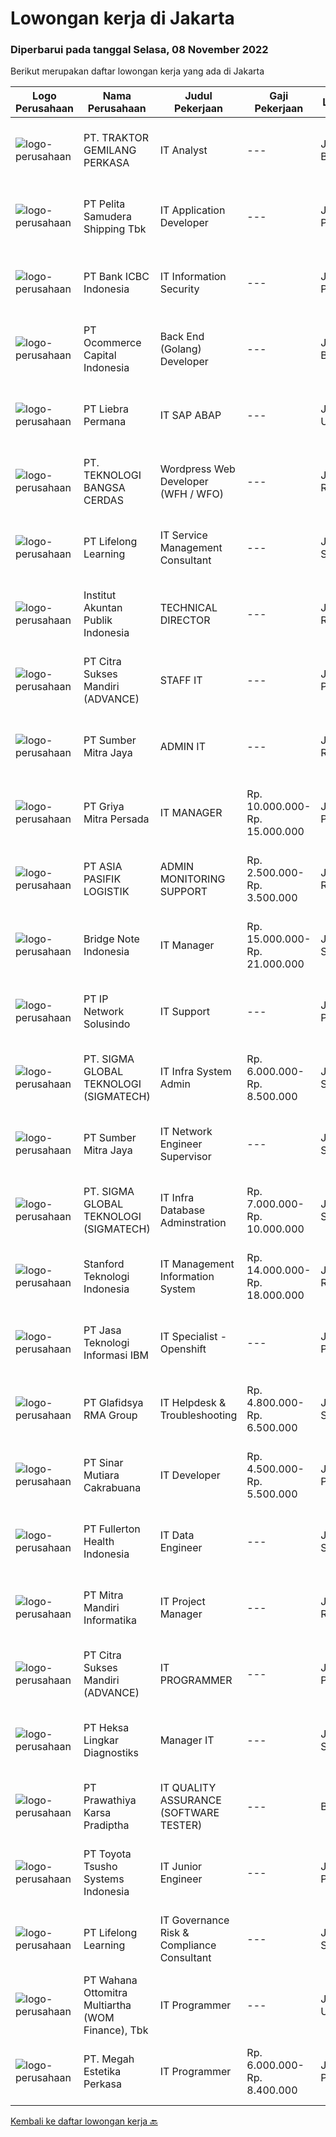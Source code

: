 
  # Lowongan kerja di Jakarta

  ### Diperbarui pada tanggal Selasa, 08 November 2022

  Berikut merupakan daftar lowongan kerja yang ada di Jakarta

  |Logo Perusahaan | Nama Perusahaan | Judul Pekerjaan | Gaji Pekerjaan | Lokasi | Deskripsi | Tanggal diunggah | Pranala |
  | -------------- | --------------- | --------------- | --------- | --------- | -------------- | ------- | ----------- |
  |![logo-perusahaan](https://image-service-cdn.seek.com.au/410d77b7925a956989d3c657a7c2ef2396c98bd6/ee4dce1061f3f616224767ad58cb2fc751b8d2dc)|PT. TRAKTOR GEMILANG PERKASA|IT Analyst|---|Jakarta Barat|Deskripsi Pekerjaan : Memastikan komputer yang digunakan dapat berfungsi normal/berjalan seperti seharusnya. Harus memastikan bahwa semua komputer...|Senin, 07 November 2022|https://www.jobstreet.co.id/id/job/it-analyst-4095575?token=0~39b4bbbb-7d79-4abe-aad2-9acf8ec306f9&sectionRank=1&jobId=jobstreet-id-job-4095575|
|![logo-perusahaan](https://image-service-cdn.seek.com.au/be8e765628abeb376ec13a5aef939ab19b464037/ee4dce1061f3f616224767ad58cb2fc751b8d2dc)|PT Pelita Samudera Shipping Tbk|IT Application Developer|---|Jakarta Pusat|Below are the candidate requirements for IT Apps Developer :Responsibilities : Researching and designing new software systems, websites, programs, and...|Senin, 07 November 2022|https://www.jobstreet.co.id/id/job/it-application-developer-4096701?token=0~39b4bbbb-7d79-4abe-aad2-9acf8ec306f9&sectionRank=2&jobId=jobstreet-id-job-4096701|
|![logo-perusahaan](https://image-service-cdn.seek.com.au/b965b0f87e3010a4d65c0485f79bb77184e210fd/ee4dce1061f3f616224767ad58cb2fc751b8d2dc)|PT Bank ICBC Indonesia|IT Information Security|---|Jakarta Pusat|Job PurposeManage information security and develop information security policies and procedures, ensure their implementation, develop awareness...|Selasa, 08 November 2022|https://www.jobstreet.co.id/id/job/it-information-security-4097299?token=0~39b4bbbb-7d79-4abe-aad2-9acf8ec306f9&sectionRank=3&jobId=jobstreet-id-job-4097299|
|![logo-perusahaan](https://image-service-cdn.seek.com.au/c2c03a6d599a774a50eead0fa41300990b0b95b8/ee4dce1061f3f616224767ad58cb2fc751b8d2dc)|PT Ocommerce Capital Indonesia|Back End (Golang) Developer|---|Jakarta Barat|Menguasai mengenai hardware, software, network...|Senin, 07 November 2022|https://www.jobstreet.co.id/id/job/back-end-golang-developer-4096638?token=0~39b4bbbb-7d79-4abe-aad2-9acf8ec306f9&sectionRank=4&jobId=jobstreet-id-job-4096638|
|![logo-perusahaan](https://image-service-cdn.seek.com.au/88e5101d01d41bd4a9c04e37ef9cd1cb424ecf32/ee4dce1061f3f616224767ad58cb2fc751b8d2dc)|PT Liebra Permana|IT SAP ABAP|---|Jakarta Utara|Job Requirement : 3 years experience as SAP ABAPER Good knowledge on SAP tables, fields, domains Experience in SQL Trace, SAP run time analysis,...|Senin, 07 November 2022|https://www.jobstreet.co.id/id/job/it-sap-abap-4096157?token=0~39b4bbbb-7d79-4abe-aad2-9acf8ec306f9&sectionRank=5&jobId=jobstreet-id-job-4096157|
|![logo-perusahaan](https://image-service-cdn.seek.com.au/252dd5867a092277c99e51257ce4cfc27b4864d8/ee4dce1061f3f616224767ad58cb2fc751b8d2dc)|PT. TEKNOLOGI BANGSA CERDAS|Wordpress Web Developer (WFH / WFO)|---|Jakarta Raya|Kualifikasi Umum : Pendidikan Komputer / Teknologi Informasi, Komunikasi Pengalaman minimal 1 tahun dibidang yang sama Memiliki portfolio project...|Senin, 07 November 2022|https://www.jobstreet.co.id/id/job/wordpress-web-developer-wfh-wfo-4096424?token=0~39b4bbbb-7d79-4abe-aad2-9acf8ec306f9&sectionRank=6&jobId=jobstreet-id-job-4096424|
|![logo-perusahaan](https://image-service-cdn.seek.com.au/1231dae6f551b6c0ce1ce48c8fa1e1ab53e04fae/ee4dce1061f3f616224767ad58cb2fc751b8d2dc)|PT Lifelong Learning|IT Service Management Consultant|---|Jakarta Selatan|Responsibilities: Become part of the Consultant team to provide solutions, resolve problems in the IT Service Management/ITSM area (ITSM...|Sabtu, 05 November 2022|https://www.jobstreet.co.id/id/job/it-service-management-consultant-4075989?token=0~39b4bbbb-7d79-4abe-aad2-9acf8ec306f9&sectionRank=7&jobId=jobstreet-id-job-4075989|
|![logo-perusahaan](https://image-service-cdn.seek.com.au/3f314c3fceae6b7d0b4ac886fe412f76c3e4f56b/ee4dce1061f3f616224767ad58cb2fc751b8d2dc)|Institut Akuntan Publik Indonesia|TECHNICAL DIRECTOR|---|Jakarta Raya|Qualifications: Minimal Bachelor in Accounting, preferably who has a Master Degree in Accounting Has a high integrity Has a strong leadership Has a...|Senin, 07 November 2022|https://www.jobstreet.co.id/id/job/technical-director-4096753?token=0~39b4bbbb-7d79-4abe-aad2-9acf8ec306f9&sectionRank=8&jobId=jobstreet-id-job-4096753|
|![logo-perusahaan](https://i.ibb.co/sqvTCh9/112815900-stock-vector-no-image-available-icon-flat-vector.webp)|PT Citra Sukses Mandiri (ADVANCE)|STAFF IT|---|Jakarta Pusat|Kualifikasi :1. Pendidikan Min D3/S1 lebih diutamakan Jurusan Informatika2. Max 25 Tahun3. Memiliki Pengetahuan yang luas tentang Komputer,...|Senin, 07 November 2022|https://www.jobstreet.co.id/id/job/staff-it-4097061?token=0~39b4bbbb-7d79-4abe-aad2-9acf8ec306f9&sectionRank=9&jobId=jobstreet-id-job-4097061|
|![logo-perusahaan](https://image-service-cdn.seek.com.au/f0ba1595e90ec5243d43e958e1c29680e7a44894/ee4dce1061f3f616224767ad58cb2fc751b8d2dc)|PT Sumber Mitra Jaya|ADMIN IT|---|Jakarta Raya|JOB DESCRIPTION Handle IT asset management, Asset Tagging, maintain inventory and liaise with vendors Handle invoice, prepare procurement document...|Senin, 07 November 2022|https://www.jobstreet.co.id/id/job/admin-it-4096616?token=0~39b4bbbb-7d79-4abe-aad2-9acf8ec306f9&sectionRank=10&jobId=jobstreet-id-job-4096616|
|![logo-perusahaan](https://image-service-cdn.seek.com.au/fee81001754c6314d7c734fda467f2d1531e44e6/ee4dce1061f3f616224767ad58cb2fc751b8d2dc)|PT Griya Mitra Persada|IT MANAGER|Rp. 10.000.000-Rp. 15.000.000|Jakarta Pusat|Responsibilities : Supervising IT team members – for both Internal and external roles Providing technology solutions, accept new challenge to deliver...|Senin, 07 November 2022|https://www.jobstreet.co.id/id/job/it-manager-4096681?token=0~39b4bbbb-7d79-4abe-aad2-9acf8ec306f9&sectionRank=11&jobId=jobstreet-id-job-4096681|
|![logo-perusahaan](https://image-service-cdn.seek.com.au/b61da3d6002c98f34f5239d7815a6207164b0f51/ee4dce1061f3f616224767ad58cb2fc751b8d2dc)|PT ASIA PASIFIK LOGISTIK|ADMIN MONITORING SUPPORT|Rp. 2.500.000-Rp. 3.500.000|Jakarta Raya|We are looking for a highly capable ADMIN MONITORING SUPPORTspecialist to provide technical assistance to our staff. In this role, your duties will...|Senin, 07 November 2022|https://www.jobstreet.co.id/id/job/admin-monitoring-support-4096532?token=0~39b4bbbb-7d79-4abe-aad2-9acf8ec306f9&sectionRank=12&jobId=jobstreet-id-job-4096532|
|![logo-perusahaan](https://image-service-cdn.seek.com.au/7e43823972bbecac8bda009a03e2a160fd95a5a1/ee4dce1061f3f616224767ad58cb2fc751b8d2dc)|Bridge Note Indonesia|IT Manager|Rp. 15.000.000-Rp. 21.000.000|Jakarta Selatan|We are recruiting of IT manager who can manage all the IT project (cloud accounting software) developments and progress with our developer team...|Selasa, 08 November 2022|https://www.jobstreet.co.id/id/job/it-manager-4097185?token=0~39b4bbbb-7d79-4abe-aad2-9acf8ec306f9&sectionRank=13&jobId=jobstreet-id-job-4097185|
|![logo-perusahaan](https://image-service-cdn.seek.com.au/9f5073c5611a87f9fcf48a3de976caf49978ab7e/ee4dce1061f3f616224767ad58cb2fc751b8d2dc)|PT IP Network Solusindo|IT Support|---|Jakarta Pusat|Requirements: Pendidikan minimal D3 di bidang IT : Sistem Informasi, Teknik Informatika, Teknik Komputer Menguasai System Operasi Mengerti mengenai...|Senin, 07 November 2022|https://www.jobstreet.co.id/id/job/it-support-4095414?token=0~39b4bbbb-7d79-4abe-aad2-9acf8ec306f9&sectionRank=14&jobId=jobstreet-id-job-4095414|
|![logo-perusahaan](https://image-service-cdn.seek.com.au/7f5820662b3590c2231782c29931979332943e74/ee4dce1061f3f616224767ad58cb2fc751b8d2dc)|PT. SIGMA GLOBAL TEKNOLOGI (SIGMATECH)|IT Infra System Admin|Rp. 6.000.000-Rp. 8.500.000|Jakarta Selatan|Requirements 3 years’ / more experience in IT Infrastructure (System Engineer) Have advance skill of Active directory, DNS, Vmware, backup process,...|Selasa, 08 November 2022|https://www.jobstreet.co.id/id/job/it-infra-system-admin-4097427?token=0~39b4bbbb-7d79-4abe-aad2-9acf8ec306f9&sectionRank=15&jobId=jobstreet-id-job-4097427|
|![logo-perusahaan](https://image-service-cdn.seek.com.au/f0ba1595e90ec5243d43e958e1c29680e7a44894/ee4dce1061f3f616224767ad58cb2fc751b8d2dc)|PT Sumber Mitra Jaya|IT Network Engineer Supervisor|---|Jakarta Selatan|Requirements: Candidate must possess at Diploma/ Bachelor’s degree in Information Technology/Computer Engineering/ IT related field. Required...|Senin, 07 November 2022|https://www.jobstreet.co.id/id/job/it-network-engineer-supervisor-4096769?token=0~39b4bbbb-7d79-4abe-aad2-9acf8ec306f9&sectionRank=16&jobId=jobstreet-id-job-4096769|
|![logo-perusahaan](https://image-service-cdn.seek.com.au/7f5820662b3590c2231782c29931979332943e74/ee4dce1061f3f616224767ad58cb2fc751b8d2dc)|PT. SIGMA GLOBAL TEKNOLOGI (SIGMATECH)|IT Infra Database Adminstration|Rp. 7.000.000-Rp. 10.000.000|Jakarta Selatan|Requirements• At least 3 years’ experience in Database Administrator role• Good knowledge of MS SQL Server Database Infrastructure: Datafile, trans...|Selasa, 08 November 2022|https://www.jobstreet.co.id/id/job/it-infra-database-adminstration-4097371?token=0~39b4bbbb-7d79-4abe-aad2-9acf8ec306f9&sectionRank=17&jobId=jobstreet-id-job-4097371|
|![logo-perusahaan](https://i.ibb.co/sqvTCh9/112815900-stock-vector-no-image-available-icon-flat-vector.webp)|Stanford Teknologi Indonesia|IT Management Information System|Rp. 14.000.000-Rp. 18.000.000|Jakarta Raya|Job Descriptions: Planning and implementation of information management system development with business analysis as needed Optimize and analyze...|Senin, 07 November 2022|https://www.jobstreet.co.id/id/job/it-management-information-system-4096979?token=0~39b4bbbb-7d79-4abe-aad2-9acf8ec306f9&sectionRank=18&jobId=jobstreet-id-job-4096979|
|![logo-perusahaan](https://image-service-cdn.seek.com.au/b91d37920a46b4144e9fcc127d6d07201b687fd1/ee4dce1061f3f616224767ad58cb2fc751b8d2dc)|PT Jasa Teknologi Informasi IBM|IT Specialist - Openshift|---|Jakarta Pusat|Qualification: Have strong concept in general IT Infrastructure Strong practical skills in RHEL OS and its scripting: Strong Foundation in...|Sabtu, 05 November 2022|https://www.jobstreet.co.id/id/job/it-specialist-openshift-4083471?token=0~39b4bbbb-7d79-4abe-aad2-9acf8ec306f9&sectionRank=19&jobId=jobstreet-id-job-4083471|
|![logo-perusahaan](https://image-service-cdn.seek.com.au/530a2552e8f338c23689833917598ce2ab403ec1/ee4dce1061f3f616224767ad58cb2fc751b8d2dc)|PT Glafidsya RMA Group|IT Helpdesk & Troubleshooting|Rp. 4.800.000-Rp. 6.500.000|Jakarta Selatan|Persyaratan kandidat: Pengalaman di bidang IT helpdes minimal 3 tahun Pendidikan minimal D3 di bidangnya Bersedia melakukan perjalanan dinas ke...|Minggu, 06 November 2022|https://www.jobstreet.co.id/id/job/it-helpdesk-troubleshooting-4095230?token=0~39b4bbbb-7d79-4abe-aad2-9acf8ec306f9&sectionRank=20&jobId=jobstreet-id-job-4095230|
|![logo-perusahaan](https://image-service-cdn.seek.com.au/1b54d4763651a4d12d1dfef41f85d4ea8793bb78/ee4dce1061f3f616224767ad58cb2fc751b8d2dc)|PT Sinar Mutiara Cakrabuana|IT Developer|Rp. 4.500.000-Rp. 5.500.000|Jakarta Pusat|Pendikan min.S-1 Pengalaman min.2 tahun dalam membangun &amp; mengelola website, Youtube, Instagram, ecommerce dan SEO Mempunyai pengetahuan maupun...|Selasa, 08 November 2022|https://www.jobstreet.co.id/id/job/it-developer-4097159?token=0~39b4bbbb-7d79-4abe-aad2-9acf8ec306f9&sectionRank=21&jobId=jobstreet-id-job-4097159|
|![logo-perusahaan](https://image-service-cdn.seek.com.au/4051c3a370c31f57f22cb7ddb823d61df7ce7841/ee4dce1061f3f616224767ad58cb2fc751b8d2dc)|PT Fullerton Health Indonesia|IT Data Engineer|---|Jakarta Selatan|Fullerton Health Indonesia provides third-party administration (TPA) service, we assist insurance companies and corporate human resource departments...|Senin, 07 November 2022|https://www.jobstreet.co.id/id/job/it-data-engineer-4096704?token=0~39b4bbbb-7d79-4abe-aad2-9acf8ec306f9&sectionRank=22&jobId=jobstreet-id-job-4096704|
|![logo-perusahaan](https://image-service-cdn.seek.com.au/a96b277f3c491cfac9cdd5e54c6c2f27fb992da4/ee4dce1061f3f616224767ad58cb2fc751b8d2dc)|PT Mitra Mandiri Informatika|IT Project Manager|---|Jakarta Raya|Job Specification: Candidate must possess at least a Diploma, Bachelor's Degree, Master's Degree / Post Graduate Degree, Computer Science/Information...|Senin, 07 November 2022|https://www.jobstreet.co.id/id/job/it-project-manager-4095823?token=0~39b4bbbb-7d79-4abe-aad2-9acf8ec306f9&sectionRank=23&jobId=jobstreet-id-job-4095823|
|![logo-perusahaan](https://i.ibb.co/sqvTCh9/112815900-stock-vector-no-image-available-icon-flat-vector.webp)|PT Citra Sukses Mandiri (ADVANCE)|IT PROGRAMMER|---|Jakarta Pusat|Pendidikan Min. D3 Menguasai bahasa pemograman C# dan Php Menguasai RDBMS dan Mikrotik Mengerti konsep MVC Pernah menggunakan framework .NET, Laravel...|Senin, 07 November 2022|https://www.jobstreet.co.id/id/job/it-programmer-4095650?token=0~39b4bbbb-7d79-4abe-aad2-9acf8ec306f9&sectionRank=24&jobId=jobstreet-id-job-4095650|
|![logo-perusahaan](https://image-service-cdn.seek.com.au/c93746258705009f280e4ee93023304921da2941/ee4dce1061f3f616224767ad58cb2fc751b8d2dc)|PT Heksa Lingkar Diagnostiks|Manager IT|---|Jakarta Selatan|Kualifikasi- Pendidikan terakhir minimal D3/S1 IT- Memiliki pengalaman di bidang yang sama selama 3 tahun- Mampu melakukan konfigurasi Router dan Nas-...|Jumat, 04 November 2022|https://www.jobstreet.co.id/id/job/manager-it-4093579?token=0~39b4bbbb-7d79-4abe-aad2-9acf8ec306f9&sectionRank=25&jobId=jobstreet-id-job-4093579|
|![logo-perusahaan](https://image-service-cdn.seek.com.au/25f275779d2d36a25f086ac9b1c5b5be868683f6/ee4dce1061f3f616224767ad58cb2fc751b8d2dc)|PT Prawathiya Karsa Pradiptha|IT QUALITY ASSURANCE (SOFTWARE TESTER)|---|Bekasi|Candidate must be at least Diploma Degree or Bachelor Degree (Computer Science, Information Technology, Information Management) Fresh graduate are...|Senin, 07 November 2022|https://www.jobstreet.co.id/id/job/it-quality-assurance-software-tester-4096835?token=0~39b4bbbb-7d79-4abe-aad2-9acf8ec306f9&sectionRank=26&jobId=jobstreet-id-job-4096835|
|![logo-perusahaan](https://image-service-cdn.seek.com.au/b524a188c29250af5e1faebd968faa0f219caceb/ee4dce1061f3f616224767ad58cb2fc751b8d2dc)|PT Toyota Tsusho Systems Indonesia|IT Junior Engineer|---|Jakarta Pusat|Qualification: Minimum S1 Computer Engineering Able to work as an individual and as a team with other division &amp; vendor Can stand to the work load...|Minggu, 06 November 2022|https://www.jobstreet.co.id/id/job/it-junior-engineer-4095330?token=0~39b4bbbb-7d79-4abe-aad2-9acf8ec306f9&sectionRank=27&jobId=jobstreet-id-job-4095330|
|![logo-perusahaan](https://image-service-cdn.seek.com.au/1231dae6f551b6c0ce1ce48c8fa1e1ab53e04fae/ee4dce1061f3f616224767ad58cb2fc751b8d2dc)|PT Lifelong Learning|IT Governance Risk & Compliance Consultant|---|Jakarta Selatan|Become part of the Consultant team to provide solutions, resolve problems in the IT Governance, Risk and Compliance (ITGRC) area Responsible for...|Sabtu, 05 November 2022|https://www.jobstreet.co.id/id/job/it-governance-risk-compliance-consultant-4076001?token=0~39b4bbbb-7d79-4abe-aad2-9acf8ec306f9&sectionRank=28&jobId=jobstreet-id-job-4076001|
|![logo-perusahaan](https://image-service-cdn.seek.com.au/0cd0ed723dba304d73bfec64ce263da9360da79b/ee4dce1061f3f616224767ad58cb2fc751b8d2dc)|PT Wahana Ottomitra Multiartha (WOM Finance), Tbk|IT Programmer|---|Jakarta Utara|Requirements: Candidate must possess at least a Bachelor's Degree in Information Technology At least 1 year(s) of working experience in the related...|Senin, 07 November 2022|https://www.jobstreet.co.id/id/job/it-programmer-4096051?token=0~39b4bbbb-7d79-4abe-aad2-9acf8ec306f9&sectionRank=29&jobId=jobstreet-id-job-4096051|
|![logo-perusahaan](https://image-service-cdn.seek.com.au/11dcc545b5dfc11b145f0df477ff71357589cc48/ee4dce1061f3f616224767ad58cb2fc751b8d2dc)|PT. Megah Estetika Perkasa|IT Programmer|Rp. 6.000.000-Rp. 8.400.000|Jakarta Pusat|Backend Developer : Berpengalaman dalam menggunakan bahasa pemrograman Javascript (Vanilla JS), PHP (PHP Framework Lumen) dan NodeJS Berpengalaman...|Senin, 07 November 2022|https://www.jobstreet.co.id/id/job/it-programmer-4095967?token=0~39b4bbbb-7d79-4abe-aad2-9acf8ec306f9&sectionRank=30&jobId=jobstreet-id-job-4095967|


  [Kembali ke daftar lowongan kerja 🔙](../README.md#daftar-lowongan-kerja)
  